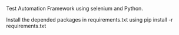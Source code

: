 Test Automation Framework using selenium and Python.

Install the depended packages in requirements.txt using pip install -r requirements.txt
